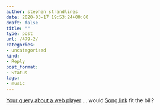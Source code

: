 ```yaml
---
author: stephen_strandlines
date: 2020-03-17 19:53:24+00:00
draft: false
title: ""
type: post
url: /479-2/
categories:
- uncategorised
kind:
- Reply
post_format:
- Status
tags:
- music
---
```


[Your query about a web player](https://doubleloop.net/2020/03/17/6623/#respond) ... would [Song.link](http://odesli.co/) fit the bill?

